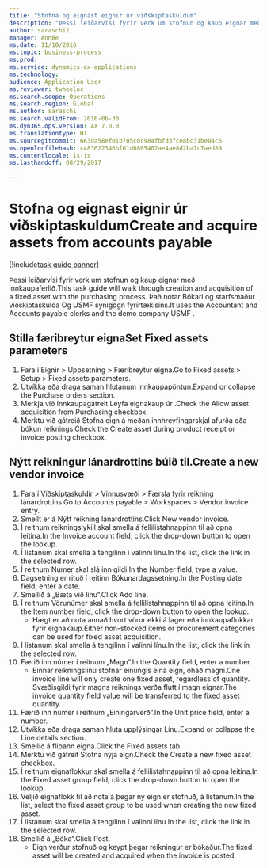 ```yaml
--- 
title: "Stofna og eignast eignir úr viðskiptaskuldum"
description: "Þessi leiðarvísi fyrir verk um stofnun og kaup eignar með innkaupaferlið."
author: saraschi2
manager: AnnBe
ms.date: 11/10/2016
ms.topic: business-process
ms.prod: 
ms.service: dynamics-ax-applications
ms.technology: 
audience: Application User
ms.reviewer: twheeloc
ms.search.scope: Operations
ms.search.region: Global
ms.author: saraschi
ms.search.validFrom: 2016-06-30
ms.dyn365.ops.version: AX 7.0.0
ms.translationtype: HT
ms.sourcegitcommit: 663da58ef01b705c0c984fbfd3fce8bc31be04c6
ms.openlocfilehash: c483622346bf61d0805402ae4ae8d2ba7c7aed89
ms.contentlocale: is-is
ms.lasthandoff: 08/29/2017

---
```

# <a name="create-and-acquire-assets-from-accounts-payable"></a><span data-ttu-id="50e08-103">Stofna og eignast eignir úr viðskiptaskuldum</span><span class="sxs-lookup"><span data-stu-id="50e08-103">Create and acquire assets from accounts payable</span></span>

[!include[task guide banner](../../includes/task-guide-banner.md)]

<span data-ttu-id="50e08-104">Þessi leiðarvísi fyrir verk um stofnun og kaup eignar með innkaupaferlið.</span><span class="sxs-lookup"><span data-stu-id="50e08-104">This task guide will walk through creation and acquisition of a fixed asset with the purchasing process.</span></span>  <span data-ttu-id="50e08-105">Það notar Bókari og starfsmaður viðskiptaskulda Og USMF sýnigögn fyrirtækisins.</span><span class="sxs-lookup"><span data-stu-id="50e08-105">It uses the Accountant and Accounts payable clerks and the demo company USMF .</span></span>


## <a name="set-fixed-assets-parameters"></a><span data-ttu-id="50e08-106">Stilla færibreytur eigna</span><span class="sxs-lookup"><span data-stu-id="50e08-106">Set Fixed assets parameters</span></span>
1. <span data-ttu-id="50e08-107">Fara í Eignir > Uppsetning > Færibreytur eigna.</span><span class="sxs-lookup"><span data-stu-id="50e08-107">Go to Fixed assets > Setup > Fixed assets parameters.</span></span>
2. <span data-ttu-id="50e08-108">Útvíkka eða draga saman hlutanum innkaupapöntun.</span><span class="sxs-lookup"><span data-stu-id="50e08-108">Expand or collapse the Purchase orders section.</span></span>
3. <span data-ttu-id="50e08-109">Merkja við Innkaupagátreit Leyfa eignakaup úr .</span><span class="sxs-lookup"><span data-stu-id="50e08-109">Check the Allow asset acquisition from Purchasing checkbox.</span></span>
4. <span data-ttu-id="50e08-110">Merktu við gátreið Stofna eign á meðan innhreyfingarskjal afurða eða bókun reiknings.</span><span class="sxs-lookup"><span data-stu-id="50e08-110">Check the Create asset during product receipt or invoice posting checkbox.</span></span>

## <a name="create-a-new-vendor-invoice"></a><span data-ttu-id="50e08-111">Nýtt reikningur lánardrottins búið til.</span><span class="sxs-lookup"><span data-stu-id="50e08-111">Create a new vendor invoice</span></span>
1. <span data-ttu-id="50e08-112">Fara í Viðskiptaskuldir > Vinnusvæði > Færsla fyrir reikning lánardrottins.</span><span class="sxs-lookup"><span data-stu-id="50e08-112">Go to Accounts payable > Workspaces > Vendor invoice entry.</span></span>
2. <span data-ttu-id="50e08-113">Smellt er á Nýtt reikning lánardrottins.</span><span class="sxs-lookup"><span data-stu-id="50e08-113">Click New vendor invoice.</span></span>
3. <span data-ttu-id="50e08-114">Í reitnum reikningslykill skal smella á fellilistahnappinn til að opna leitina.</span><span class="sxs-lookup"><span data-stu-id="50e08-114">In the Invoice account field, click the drop-down button to open the lookup.</span></span>
4. <span data-ttu-id="50e08-115">Í listanum skal smella á tengilinn í valinni línu.</span><span class="sxs-lookup"><span data-stu-id="50e08-115">In the list, click the link in the selected row.</span></span>
5. <span data-ttu-id="50e08-116">Í reitnum Númer skal slá inn gildi.</span><span class="sxs-lookup"><span data-stu-id="50e08-116">In the Number field, type a value.</span></span>
6. <span data-ttu-id="50e08-117">Dagsetning er rituð í reitinn Bókunardagssetning.</span><span class="sxs-lookup"><span data-stu-id="50e08-117">In the Posting date field, enter a date.</span></span>
7. <span data-ttu-id="50e08-118">Smellið á „Bæta við línu“.</span><span class="sxs-lookup"><span data-stu-id="50e08-118">Click Add line.</span></span>
8. <span data-ttu-id="50e08-119">Í reitnum Vörunúmer skal smella á fellilistahnappinn til að opna leitina.</span><span class="sxs-lookup"><span data-stu-id="50e08-119">In the Item number field, click the drop-down button to open the lookup.</span></span>
    * <span data-ttu-id="50e08-120">Hægt er að nota annað hvort vörur ekki á lager eða innkaupaflokkar fyrir eignakaup.</span><span class="sxs-lookup"><span data-stu-id="50e08-120">Either non-stocked items or procurement categories can be used for fixed asset acquisition.</span></span>  
9. <span data-ttu-id="50e08-121">Í listanum skal smella á tengilinn í valinni línu.</span><span class="sxs-lookup"><span data-stu-id="50e08-121">In the list, click the link in the selected row.</span></span>
10. <span data-ttu-id="50e08-122">Færið inn númer í reitnum „Magn“.</span><span class="sxs-lookup"><span data-stu-id="50e08-122">In the Quantity field, enter a number.</span></span>
    * <span data-ttu-id="50e08-123">Einnar reikningslínu stofnar einungis eina eign, óháð magni.</span><span class="sxs-lookup"><span data-stu-id="50e08-123">One invoice line will only create one fixed asset, regardless of quantity.</span></span>  <span data-ttu-id="50e08-124">Svæðisgildi fyrir magns reiknings verða flutt í magn eignar.</span><span class="sxs-lookup"><span data-stu-id="50e08-124">The invoice quantity field value will be transferred to the fixed asset quantity.</span></span>  
11. <span data-ttu-id="50e08-125">Færið inn númer í reitnum „Einingarverð“.</span><span class="sxs-lookup"><span data-stu-id="50e08-125">In the Unit price field, enter a number.</span></span>
12. <span data-ttu-id="50e08-126">Útvíkka eða draga saman hluta upplýsingar Línu.</span><span class="sxs-lookup"><span data-stu-id="50e08-126">Expand or collapse the Line details section.</span></span>
13. <span data-ttu-id="50e08-127">Smellið á flipann eigna.</span><span class="sxs-lookup"><span data-stu-id="50e08-127">Click the Fixed assets tab.</span></span>
14. <span data-ttu-id="50e08-128">Merktu við gátreit Stofna nýja eign.</span><span class="sxs-lookup"><span data-stu-id="50e08-128">Check the Create a new fixed asset checkbox.</span></span>
15. <span data-ttu-id="50e08-129">Í reitnum eignaflokkur skal smella á fellilistahnappinn til að opna leitina.</span><span class="sxs-lookup"><span data-stu-id="50e08-129">In the Fixed asset group field, click the drop-down button to open the lookup.</span></span>
16. <span data-ttu-id="50e08-130">Veljið eignaflokk til að nota á þegar ný eign er stofnuð, á listanum.</span><span class="sxs-lookup"><span data-stu-id="50e08-130">In the list, select the fixed asset group to be used when creating the new fixed asset.</span></span>
17. <span data-ttu-id="50e08-131">Í listanum skal smella á tengilinn í valinni línu.</span><span class="sxs-lookup"><span data-stu-id="50e08-131">In the list, click the link in the selected row.</span></span>
18. <span data-ttu-id="50e08-132">Smellið á „Bóka“.</span><span class="sxs-lookup"><span data-stu-id="50e08-132">Click Post.</span></span>
    * <span data-ttu-id="50e08-133">Eign verður stofnuð og keypt þegar reikningur er bókaður.</span><span class="sxs-lookup"><span data-stu-id="50e08-133">The fixed asset will be created and acquired when the invoice is posted.</span></span>  



